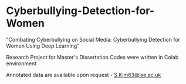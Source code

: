 # Cyberbullying-Detection-for-Women
"Combating Cyberbullying on Social Media: Cyberbullying Detection for Women Using Deep Learning"

Research Project for Master's Dissertation
Codes were written in Colab environment 

Annotated data are available upon request - S.Kim63@lse.ac.uk 
